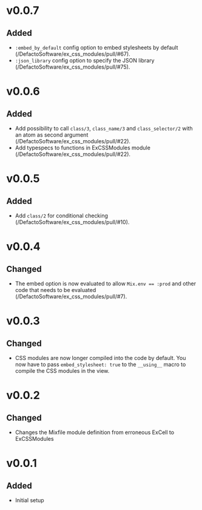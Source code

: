 # v0.0.7

## Added
- `:embed_by_default` config option to embed stylesheets by default (/DefactoSoftware/ex_css_modules/pull/#67).
- `:json_library` config option to specify the JSON library (/DefactoSoftware/ex_css_modules/pull/#75).

# v0.0.6

## Added
- Add possibility to call `class/3`, `class_name/3` and `class_selector/2` with an atom as second argument (/DefactoSoftware/ex_css_modules/pull/#22).
- Add typespecs to functions in ExCSSModules module (/DefactoSoftware/ex_css_modules/pull/#22).

# v0.0.5

## Added
- Add `class/2` for conditional checking (/DefactoSoftware/ex_css_modules/pull/#10).

# v0.0.4

## Changed
- The embed option is now evaluated to allow `Mix.env == :prod` and other code that needs to be evaluated (/DefactoSoftware/ex_css_modules/pull/#7).

# v0.0.3

## Changed
- CSS modules are now longer compiled into the code by default. You now have to
  pass `embed_stylesheet: true` to the `__using__` macro to compile the CSS modules in the view.

# v0.0.2

## Changed
- Changes the Mixfile module definition from erroneous ExCell to ExCSSModules

# v0.0.1

## Added
- Initial setup
